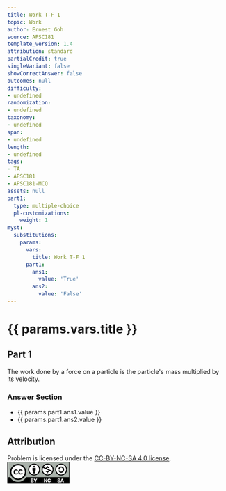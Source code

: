 ```yaml
---
title: Work T-F 1
topic: Work
author: Ernest Goh
source: APSC181
template_version: 1.4
attribution: standard
partialCredit: true
singleVariant: false
showCorrectAnswer: false
outcomes: null
difficulty:
- undefined
randomization:
- undefined
taxonomy:
- undefined
span:
- undefined
length:
- undefined
tags:
- TA
- APSC181
- APSC181-MCQ
assets: null
part1:
  type: multiple-choice
  pl-customizations:
    weight: 1
myst:
  substitutions:
    params:
      vars:
        title: Work T-F 1
      part1:
        ans1:
          value: 'True'
        ans2:
          value: 'False'
---
```

# {{ params.vars.title }}

## Part 1

The work done by a force on a particle is the particle's mass multiplied by its velocity.

### Answer Section

- {{ params.part1.ans1.value }}
- {{ params.part1.ans2.value }}

## Attribution

Problem is licensed under the [CC-BY-NC-SA 4.0 license](https://creativecommons.org/licenses/by-nc-sa/4.0/).<br> ![The Creative Commons 4.0 license requiring attribution-BY, non-commercial-NC, and share-alike-SA license.](https://raw.githubusercontent.com/firasm/bits/master/by-nc-sa.png)